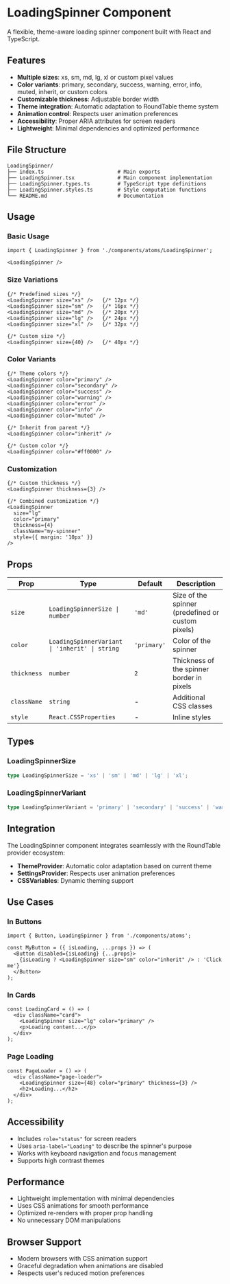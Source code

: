 # LoadingSpinner Component

A flexible, theme-aware loading spinner component built with React and TypeScript.

## Features

- **Multiple sizes**: xs, sm, md, lg, xl or custom pixel values
- **Color variants**: primary, secondary, success, warning, error, info, muted, inherit, or custom colors
- **Customizable thickness**: Adjustable border width
- **Theme integration**: Automatic adaptation to RoundTable theme system
- **Animation control**: Respects user animation preferences
- **Accessibility**: Proper ARIA attributes for screen readers
- **Lightweight**: Minimal dependencies and optimized performance

## File Structure

```
LoadingSpinner/
├── index.ts                        # Main exports
├── LoadingSpinner.tsx              # Main component implementation
├── LoadingSpinner.types.ts         # TypeScript type definitions
├── LoadingSpinner.styles.ts        # Style computation functions
└── README.md                       # Documentation
```

## Usage

### Basic Usage

```tsx
import { LoadingSpinner } from './components/atoms/LoadingSpinner';

<LoadingSpinner />
```

### Size Variations

```tsx
{/* Predefined sizes */}
<LoadingSpinner size="xs" />   {/* 12px */}
<LoadingSpinner size="sm" />   {/* 16px */}
<LoadingSpinner size="md" />   {/* 20px */}
<LoadingSpinner size="lg" />   {/* 24px */}
<LoadingSpinner size="xl" />   {/* 32px */}

{/* Custom size */}
<LoadingSpinner size={40} />   {/* 40px */}
```

### Color Variants

```tsx
{/* Theme colors */}
<LoadingSpinner color="primary" />
<LoadingSpinner color="secondary" />
<LoadingSpinner color="success" />
<LoadingSpinner color="warning" />
<LoadingSpinner color="error" />
<LoadingSpinner color="info" />
<LoadingSpinner color="muted" />

{/* Inherit from parent */}
<LoadingSpinner color="inherit" />

{/* Custom color */}
<LoadingSpinner color="#ff0000" />
```

### Customization

```tsx
{/* Custom thickness */}
<LoadingSpinner thickness={3} />

{/* Combined customization */}
<LoadingSpinner 
  size="lg"
  color="primary"
  thickness={4}
  className="my-spinner"
  style={{ margin: '10px' }}
/>
```

## Props

| Prop | Type | Default | Description |
|------|------|---------|-------------|
| `size` | `LoadingSpinnerSize \| number` | `'md'` | Size of the spinner (predefined or custom pixels) |
| `color` | `LoadingSpinnerVariant \| 'inherit' \| string` | `'primary'` | Color of the spinner |
| `thickness` | `number` | `2` | Thickness of the spinner border in pixels |
| `className` | `string` | - | Additional CSS classes |
| `style` | `React.CSSProperties` | - | Inline styles |

## Types

### LoadingSpinnerSize
```typescript
type LoadingSpinnerSize = 'xs' | 'sm' | 'md' | 'lg' | 'xl';
```

### LoadingSpinnerVariant
```typescript
type LoadingSpinnerVariant = 'primary' | 'secondary' | 'success' | 'warning' | 'error' | 'info' | 'muted';
```

## Integration

The LoadingSpinner component integrates seamlessly with the RoundTable provider ecosystem:

- **ThemeProvider**: Automatic color adaptation based on current theme
- **SettingsProvider**: Respects user animation preferences
- **CSSVariables**: Dynamic theming support

## Use Cases

### In Buttons
```tsx
import { Button, LoadingSpinner } from './components/atoms';

const MyButton = ({ isLoading, ...props }) => (
  <Button disabled={isLoading} {...props}>
    {isLoading ? <LoadingSpinner size="sm" color="inherit" /> : 'Click me'}
  </Button>
);
```

### In Cards
```tsx
const LoadingCard = () => (
  <div className="card">
    <LoadingSpinner size="lg" color="primary" />
    <p>Loading content...</p>
  </div>
);
```

### Page Loading
```tsx
const PageLoader = () => (
  <div className="page-loader">
    <LoadingSpinner size={48} color="primary" thickness={3} />
    <h2>Loading...</h2>
  </div>
);
```

## Accessibility

- Includes `role="status"` for screen readers
- Uses `aria-label="Loading"` to describe the spinner's purpose
- Works with keyboard navigation and focus management
- Supports high contrast themes

## Performance

- Lightweight implementation with minimal dependencies
- Uses CSS animations for smooth performance
- Optimized re-renders with proper prop handling
- No unnecessary DOM manipulations

## Browser Support

- Modern browsers with CSS animation support
- Graceful degradation when animations are disabled
- Respects user's reduced motion preferences
